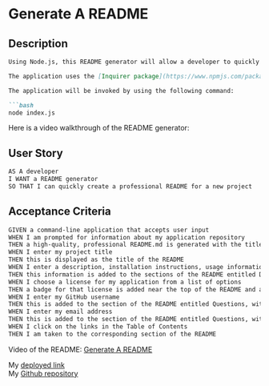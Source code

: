 # Generate A README

## Description
```md
Using Node.js, this README generator will allow a developer to quickly create their own README using a preset template. It will also allow other developers to contribute to the project.

The application uses the [Inquirer package](https://www.npmjs.com/package/inquirer) and took research input from [Professional README Guide](https://coding-boot-camp.github.io/full-stack/github/professional-readme-guide). 

The application will be invoked by using the following command:

```bash
node index.js
```

Here is a video walkthrough of the README generator: 

## User Story

```md
AS A developer
I WANT a README generator
SO THAT I can quickly create a professional README for a new project
```

## Acceptance Criteria

```md
GIVEN a command-line application that accepts user input
WHEN I am prompted for information about my application repository
THEN a high-quality, professional README.md is generated with the title of my project and sections entitled Description, Table of Contents, Installation, Usage, License, Contributing, Tests, and Questions
WHEN I enter my project title
THEN this is displayed as the title of the README
WHEN I enter a description, installation instructions, usage information, contribution guidelines, and test instructions
THEN this information is added to the sections of the README entitled Description, Installation, Usage, Contributing, and Tests
WHEN I choose a license for my application from a list of options
THEN a badge for that license is added near the top of the README and a notice is added to the section of the README entitled License that explains which license the application is covered under
WHEN I enter my GitHub username
THEN this is added to the section of the README entitled Questions, with a link to my GitHub profile
WHEN I enter my email address
THEN this is added to the section of the README entitled Questions, with instructions on how to reach me with additional questions
WHEN I click on the links in the Table of Contents
THEN I am taken to the corresponding section of the README
```

Video of the README: [Generate A README](!https://drive.google.com/file/d/1KDMlNrsKX2sUb9IRpdYKW_pdDW-iaFOq/view?usp=sharing) 

My [deployed link](!https://amccorkl.github.io/Generate_a_README/) <br>
My [Github repository](!https://github.com/amccorkl/Generate_a_README)